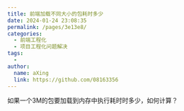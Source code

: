 ```yaml
---
title: 前端加载不同大小的包耗时多少
date: 2024-01-24 23:08:35
permalink: /pages/3e13e8/
categories:
  - 前端工程化
  - 项目工程化问题解决
tags:
  - 
author: 
  name: aXing
  link: https://github.com/08163356
---
```







如果一个3M的包要加载到内存中执行耗时时多少，如何计算？

